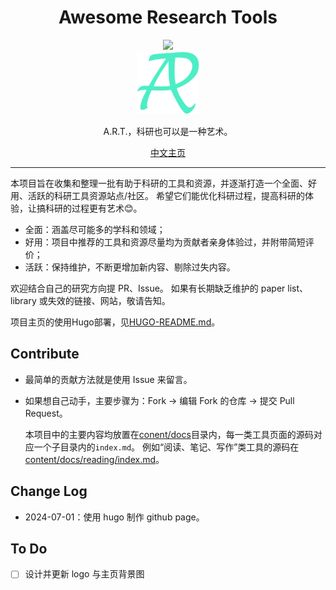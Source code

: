 <div align=center>

# Awesome Research Tools
<a href="https://les1ie.github.io/Awesome-research-tools"><img src="https://img.shields.io/badge/ART-Awesome Research Tools-4beec5"/></a>
</br>
<img src="static/images/ART.svg" width="100px" height="100px"/>

A.R.T.，科研也可以是一种艺术。

[中文主页](https://les1ie.github.io/Awesome-research-tools/)

</div>

---

本项目旨在收集和整理一批有助于科研的工具和资源，并逐渐打造一个全面、好用、活跃的科研工具资源站点/社区。
希望它们能优化科研过程，提高科研的体验，让搞科研的过程更有艺术😊。

- 全面：涵盖尽可能多的学科和领域；
- 好用：项目中推荐的工具和资源尽量均为贡献者亲身体验过，并附带简短评价；
- 活跃：保持维护，不断更增加新内容、剔除过失内容。

欢迎结合自己的研究方向提 PR、Issue。
如果有长期缺乏维护的 paper list、library 或失效的链接、网站，敬请告知。

项目主页的使用Hugo部署，见[HUGO-README.md](HUGO-README.md)。

## Contribute

- 最简单的贡献方法就是使用 Issue 来留言。
- 如果想自己动手，主要步骤为：Fork → 编辑 Fork 的仓库 → 提交 Pull Request。

  本项目中的主要内容均放置在[conent/docs](conent/docs)目录内，每一类工具页面的源码对应一个子目录内的`index.md`。
  例如“阅读、笔记、写作”类工具的源码在[content/docs/reading/index.md](content/docs/reading/index.md)。

## Change Log

- 2024-07-01：使用 hugo 制作 github page。

## To Do

- [ ] 设计并更新 logo 与主页背景图
